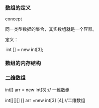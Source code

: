 ### 数组的定义

concept

同一类型数据的集合，其实数组就是一个容器。

定义：

​	int [] = new int[3];





### 数组的内存结构





### 二维数组

int[] arr = new int[3];// 一维数组

int[][][] [] arr =new int[3] [4];//二维数组